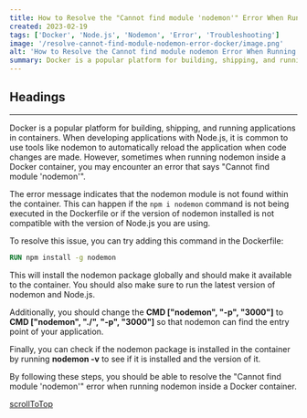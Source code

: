 ```yaml
---
title: How to Resolve the "Cannot find module 'nodemon'" Error When Running Nodemon Inside a Docker Container
created: 2023-02-19
tags: ['Docker', 'Node.js', 'Nodemon', 'Error', 'Troubleshooting']
image: '/resolve-cannot-find-module-nodemon-error-docker/image.png'
alt: 'How to Resolve the Cannot find module nodemon Error When Running Nodemon Inside a Docker Container'
summary: Docker is a popular platform for building, shipping, and running applications in containers. When developing applications with Node.js, it is common to use tools like nodemon to automatically reload the application when code changes are made. However, sometimes when running nodemon inside a Docker container, you may encounter an error that says "Cannot find module 'nodemon'".
---
```


## Headings

---

Docker is a popular platform for building, shipping, and running applications in containers. When developing applications with Node.js, it is common to use tools like nodemon to automatically reload the application when code changes are made. However, sometimes when running nodemon inside a Docker container, you may encounter an error that says "Cannot find module 'nodemon'".

The error message indicates that the nodemon module is not found within the container. This can happen if the `npm i nodemon` command is not being executed in the Dockerfile or if the version of nodemon installed is not compatible with the version of Node.js you are using.

To resolve this issue, you can try adding this command in the Dockerfile:

```dockerfile
RUN npm install -g nodemon
```

This will install the nodemon package globally and should make it available to the container. You should also make sure to run the latest version of nodemon and Node.js.

Additionally, you should change the **CMD ["nodemon", "-p", "3000"]** to **CMD ["nodemon", "./", "-p", "3000"]** so that nodemon can find the entry point of your application.

Finally, you can check if the nodemon package is installed in the container by running **nodemon -v** to see if it is installed and the version of it.

By following these steps, you should be able to resolve the "Cannot find module 'nodemon'" error when running nodemon inside a Docker container.

[scrollToTop](#headings)
